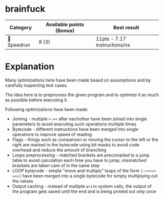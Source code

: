 # brainfuck

| Category | Available points (Bonus) | Best result |
|---|---|---|
| :rocket: Speedrun | 8 (3) | 11pts - 7.17 instructions/ns |

# Explanation
Many optimizations here
have been made based on assumptions
and by carefully inspecting test cases.

The idea here is to preprocess the given program
and to optimize it as much as possible before executing it.

Following optimizations have been made:
* Joining - multiple `+-><` after eachother have been joined
  into single parameters to avoid executing such operations
  multiple times
* Bytecode - different instructions have been merged into single
  operations to improve speed of reading
* Flags - things such as comparison or moving the cursor to the left
  or the right are marked in the bytecode using bit masks to avoid
  code overhead and reduce the amount of branching
* Loops preprocessing - matched brackets are precompiled to a jump table
  to avoid calculation each time you have to jump; mismatched brackets
  are taken care of in the same step
* LOOP bytecode - simple "move and multiply" loops of the form `[->++>+<<<]`
  have been merged into a single bytecode for simply multiplying out
  the values
* Output caching - instead of multiple `write` system calls, the output
  of the program gets saved until the end and is being printed out only once
